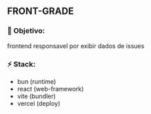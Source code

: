 ## FRONT-GRADE

### 📝 Objetivo:
frontend responsavel por exibir dados de issues

### ⚡ Stack:
- bun (runtime)
- react (web-framework)
- vite (bundler)
- vercel (deploy)
